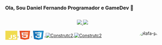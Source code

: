 ### Ola, Sou Daniel Fernando Programador e GameDev 👋

##

<div align="center">
  <a href="https://github.com/Daniel-Fernando-Santos-GamesDev">
  <img height="150em" src="https://github-readme-stats.vercel.app/api?username=Daniel-Fernando-Santos-GamesDev&show_icons=true&theme=dracula&include_all_commits=true&count_private=true"/>
  <img height="150em" src="https://github-readme-stats.vercel.app/api/top-langs/?username=Daniel-Fernando-Santos-GamesDev&layout=compact&langs_count=7&theme=dracula"/>
</div>

 </div>
<div style="display: inline_block"><br>
  <img align="center" alt="Js" height="30" width="40" src="https://raw.githubusercontent.com/devicons/devicon/master/icons/javascript/javascript-plain.svg">
  <img align="center" alt="HTML" height="30" width="40" src="https://raw.githubusercontent.com/devicons/devicon/master/icons/html5/html5-original.svg">
  <img align="center" alt="CSS" height="30" width="40" src="https://raw.githubusercontent.com/devicons/devicon/master/icons/css3/css3-original.svg">
  <img align="center" alt="Construtc2" height="30" width="40" src="https://docplayer.com.br/docs-images/71/65184610/images/1-3.jpg">
  <img align="center" alt="Construtc2" height="30" width="40" src="https://encrypted-tbn0.gstatic.com/images?q=tbn:ANd9GcRGh-NFZD3vIYk_yR-GaTwBBnlB0DIBov8wN7bB4GioxdMltCsAuWw-oczrsUQZlaTn3vY&usqp=CAU">  
  
<img align="right" alt="Rafa-pic" height="150" style="border-radius:50px;" src="https://avatars.githubusercontent.com/u/111449288?v=4">

</div>

##
